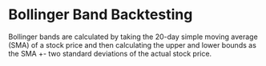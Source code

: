 # Bollinger Band Backtesting
Bollinger bands are calculated by taking the 20-day simple moving average (SMA) of a stock price and then calculating the upper and lower bounds as the SMA +- two standard deviations of the actual stock price.
